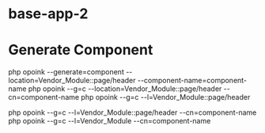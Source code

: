 # base-app-2


# Generate Component
php opoink --generate=component --location=Vendor_Module::page/header --component-name=component-name
php opoink --g=c --location=Vendor_Module::page/header --cn=component-name
php opoink --g=c --l=Vendor_Module::page/header

php opoink --g=c --l=Vendor_Module::page/header --cn=component-name
php opoink --g=c --l=Vendor_Module --cn=component-name